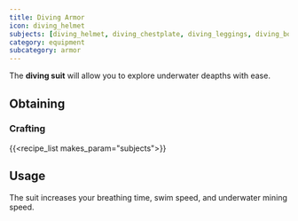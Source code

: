```yaml
---
title: Diving Armor
icon: diving_helmet
subjects: [diving_helmet, diving_chestplate, diving_leggings, diving_boots]
category: equipment
subcategory: armor
---
```


The **diving suit** will allow you to explore underwater deapths with ease.

Obtaining
---------

### Crafting
{{<recipe_list makes_param="subjects">}}

Usage
-----

The suit increases your breathing time, swim speed, and underwater mining speed.
